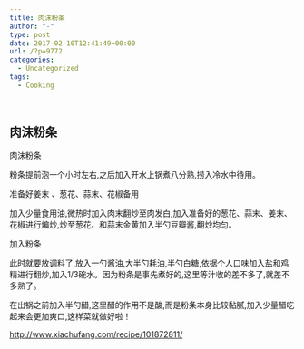 ```yaml
---
title: 肉沫粉条
author: "-"
type: post
date: 2017-02-10T12:41:49+00:00
url: /?p=9772
categories:
  - Uncategorized
tags:
  - Cooking

---
```

## 肉沫粉条
肉沫粉条
  
粉条提前泡一个小时左右,之后加入开水上锅煮八分熟,捞入冷水中待用。
  
准备好姜末 、葱花、蒜末、花椒备用
  
加入少量食用油,微热时加入肉末翻炒至肉发白,加入准备好的葱花、蒜末、姜末、花椒进行煸炒,炒至葱花、和蒜末金黄加入半勺豆瓣酱,翻炒均匀。
  
加入粉条
  
此时就要放调料了,放入一勺酱油,大半勺耗油,半勺白糖,依据个人口味加入盐和鸡精进行翻炒,加入1/3碗水。因为粉条是事先煮好的,这里等汁收的差不多了,就差不多熟了。
  
在出锅之前加入半勺醋,这里醋的作用不是酸,而是粉条本身比较黏腻,加入少量醋吃起来会更加爽口,这样菜就做好啦！

http://www.xiachufang.com/recipe/101872811/